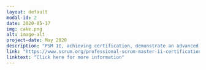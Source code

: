 ```yaml
---
layout: default
modal-id: 2
date: 2020-05-17
img: cake.png
alt: image-alt
project-date: May 2020
description: "PSM II, achieving certification, demonstrate an advanced level of Scrum mastery. Price $250.00"
link: "https://www.scrum.org/professional-scrum-master-ii-certification"
linktext: "Click here for more information"	
---
```

